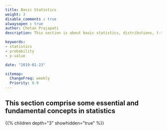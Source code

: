 ```yaml
---
title: Basic Statistics
weight: 3
disable_comments : true
alwaysopen : true
author: Chetan Prajapati
description: This section is about basic statistics, distributions, t-test, paired t-test, proportion, ratio, risk ratio, rate ratio. Hire freelance statistician online for statistics help in dissertation. 

keywords:
- statistics
- probability
- p-value

date: "2019-01-23"

sitemap:
  ChangeFreq: weekly
  Priority: 0.9
---
```


## This section comprise some essential and fundamental concepts in statistics


{{% children depth="3" showhidden="true" %}}